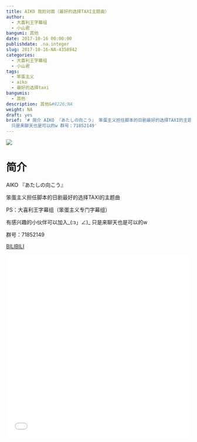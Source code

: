 ```yaml
---
title: AIKO 我的对面（最好的选择TAXI主题曲）
author:
  - 大喜利王字幕组
  - 小山君
bangumi: 其他
date: 2017-10-16 00:00:00
publishdate: .na.integer
slug: 2017-10-16-NA-4358942
categories:
  - 大喜利王字幕组
  - 小山君
tags:
  - 笨蛋主义
  - aiko
  - 最好的选择taxi
bangumis:
  - 其他
description: 其他&#8226;NA
weight: NA
draft: yes
brief: '# 简介 AIKO 『あたしの向こう』 笨蛋主义担任脚本的日剧最好的选择TAXI的主题曲 PS：大喜利王字幕组（笨蛋主义专门字幕组） 有感兴趣的小伙伴可以加入_(:з」∠)_
  只是来聊天也是可以的w 群号：71852149'
---
```


![](https://i.imgur.com/d48FEPQ.jpg)

# 简介  
 AIKO 『あたしの向こう』


笨蛋主义担任脚本的日剧最好的选择TAXI的主题曲


PS：大喜利王字幕组（笨蛋主义专门字幕组） 


有感兴趣的小伙伴可以加入_(:з」∠)_  只是来聊天也是可以的w


群号：71852149




  [BILIBILI](https://www.bilibili.com/video/av4358942/)


<div class="vcontainer">  <iframe class='video' src="//www.bilibili.com/blackboard/player.html?aid=4358942" width="100%" height="500" frameborder="0" allowfullscreen="allowfullscreen"></iframe></div>
